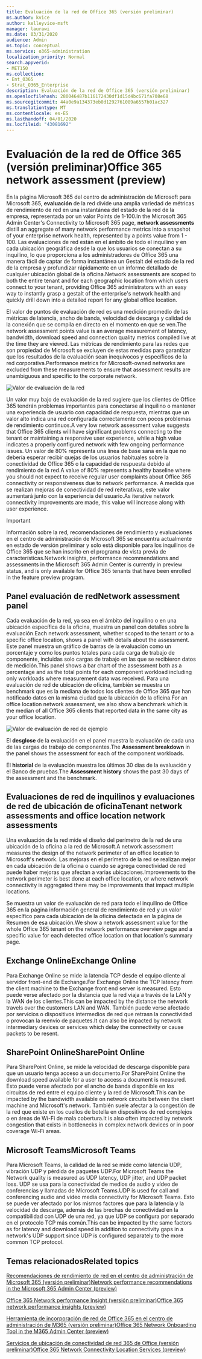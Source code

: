 ```yaml
---
title: Evaluación de la red de Office 365 (versión preliminar)
ms.author: kvice
author: kelleyvice-msft
manager: laurawi
ms.date: 03/31/2020
audience: Admin
ms.topic: conceptual
ms.service: o365-administration
localization_priority: Normal
search.appverid:
- MET150
ms.collection:
- Ent_O365
- Strat_O365_Enterprise
description: Evaluación de la red de Office 365 (versión preliminar)
ms.openlocfilehash: 280046487b116172430df1d15d4bc671fa708e68
ms.sourcegitcommit: 44a0e9a134373eb0d1292761089a6557b01ac327
ms.translationtype: MT
ms.contentlocale: es-ES
ms.lasthandoff: 04/01/2020
ms.locfileid: "43081692"
---
```

# <a name="office-365-network-assessment-preview"></a><span data-ttu-id="b7e44-103">Evaluación de la red de Office 365 (versión preliminar)</span><span class="sxs-lookup"><span data-stu-id="b7e44-103">Office 365 network assessment (preview)</span></span>

<span data-ttu-id="b7e44-104">En la página Microsoft 365 del centro de administración de Microsoft para Microsoft 365, **evaluación** de la red divide una amplia variedad de métricas de rendimiento de red en una instantánea del estado de la red de la empresa, representada por un valor Points de 1-100.</span><span class="sxs-lookup"><span data-stu-id="b7e44-104">In the Microsoft 365 Admin Center's Connectivity to Microsoft 365 page, **network assessments** distill an aggregate of many network performance metrics into a snapshot of your enterprise network health, represented by a points value from 1 - 100.</span></span> <span data-ttu-id="b7e44-105">Las evaluaciones de red están en el ámbito de todo el inquilino y en cada ubicación geográfica desde la que los usuarios se conectan a su inquilino, lo que proporciona a los administradores de Office 365 una manera fácil de captar de forma instantánea un Gestalt del estado de la red de la empresa y profundizar rápidamente en un informe detallado de cualquier ubicación global de la oficina.</span><span class="sxs-lookup"><span data-stu-id="b7e44-105">Network assessments are scoped to both the entire tenant and for each geographic location from which users connect to your tenant, providing Office 365 administrators with an easy way to instantly grasp a gestalt of the enterprise's network health and quickly drill down into a detailed report for any global office location.</span></span>

<span data-ttu-id="b7e44-106">El valor de puntos de evaluación de red es una medición promedio de las métricas de latencia, ancho de banda, velocidad de descarga y calidad de la conexión que se compila en directo en el momento en que se ven.</span><span class="sxs-lookup"><span data-stu-id="b7e44-106">The network assessment points value is an average measurement of latency, bandwidth, download speed and connection quality metrics compiled live at the time they are viewed.</span></span> <span data-ttu-id="b7e44-107">Las métricas de rendimiento para las redes que son propiedad de Microsoft se excluyen de estas medidas para garantizar que los resultados de la evaluación sean inequívocos y específicos de la red corporativa.</span><span class="sxs-lookup"><span data-stu-id="b7e44-107">Performance metrics for Microsoft-owned networks are excluded from these measurements to ensure that assessment results are unambiguous and specific to the corporate network.</span></span>

![Valor de evaluación de la red](Media/m365-mac-perf/m365-mac-perf-overview-score-top.png)

<span data-ttu-id="b7e44-109">Un valor muy bajo de evaluación de la red sugiere que los clientes de Office 365 tendrán problemas importantes para conectarse al inquilino o mantener una experiencia de usuario con capacidad de respuesta, mientras que un valor alto indica una red configurada correctamente con pocos problemas de rendimiento continuos.</span><span class="sxs-lookup"><span data-stu-id="b7e44-109">A very low network assessment value suggests that Office 365 clients will have significant problems connecting to the tenant or maintaining a responsive user experience, while a high value indicates a properly configured network with few ongoing performance issues.</span></span> <span data-ttu-id="b7e44-110">Un valor de 80% representa una línea de base sana en la que no debería esperar recibir quejas de los usuarios habituales sobre la conectividad de Office 365 o la capacidad de respuesta debido al rendimiento de la red.</span><span class="sxs-lookup"><span data-stu-id="b7e44-110">A value of 80% represents a healthy baseline where you should not expect to receive regular user complaints about Office 365 connectivity or responsiveness due to network performance.</span></span> <span data-ttu-id="b7e44-111">A medida que se realizan mejoras de conectividad de red reiterativas, este valor aumentará junto con la experiencia del usuario.</span><span class="sxs-lookup"><span data-stu-id="b7e44-111">As iterative network connectivity improvements are made, this value will increase along with user experience.</span></span>

>[!IMPORTANT]
><span data-ttu-id="b7e44-112">Información sobre la red, recomendaciones de rendimiento y evaluaciones en el centro de administración de Microsoft 365 se encuentra actualmente en estado de versión preliminar y solo está disponible para los inquilinos de Office 365 que se han inscrito en el programa de vista previa de características.</span><span class="sxs-lookup"><span data-stu-id="b7e44-112">Network insights, performance recommendations and assessments in the Microsoft 365 Admin Center is currently in preview status, and is only available for Office 365 tenants that have been enrolled in the feature preview program.</span></span>

## <a name="network-assessment-panel"></a><span data-ttu-id="b7e44-113">Panel evaluación de red</span><span class="sxs-lookup"><span data-stu-id="b7e44-113">Network assessment panel</span></span>

<span data-ttu-id="b7e44-114">Cada evaluación de la red, ya sea en el ámbito del inquilino o en una ubicación específica de la oficina, muestra un panel con detalles sobre la evaluación.</span><span class="sxs-lookup"><span data-stu-id="b7e44-114">Each network assessment, whether scoped to the tenant or to a specific office location, shows a panel with details about the assessment.</span></span> <span data-ttu-id="b7e44-115">Este panel muestra un gráfico de barras de la evaluación como un porcentaje y como los puntos totales para cada carga de trabajo de componente, incluidas solo cargas de trabajo en las que se recibieron datos de medición.</span><span class="sxs-lookup"><span data-stu-id="b7e44-115">This panel shows a bar chart of the assessment both as a percentage and as the total points for each component workload including only workloads where measurement data was received.</span></span> <span data-ttu-id="b7e44-116">Para una evaluación de red de ubicación de oficina, también se muestra un benchmark que es la mediana de todos los clientes de Office 365 que han notificado datos en la misma ciudad que la ubicación de la oficina.</span><span class="sxs-lookup"><span data-stu-id="b7e44-116">For an office location network assessment, we also show a benchmark which is the median of all Office 365 clients that reported data in the same city as your office location.</span></span>

![Valor de evaluación de red de ejemplo](Media/m365-mac-perf/m365-mac-perf-overview-score.png)

<span data-ttu-id="b7e44-118">El **desglose** de la evaluación en el panel muestra la evaluación de cada una de las cargas de trabajo de componentes.</span><span class="sxs-lookup"><span data-stu-id="b7e44-118">The **Assessment breakdown** in the panel shows the assessment for each of the component workloads.</span></span>

<span data-ttu-id="b7e44-119">El **historial** de la evaluación muestra los últimos 30 días de la evaluación y el Banco de pruebas.</span><span class="sxs-lookup"><span data-stu-id="b7e44-119">The **Assessment history** shows the past 30 days of the assessment and the benchmark.</span></span>

## <a name="tenant-network-assessments-and-office-location-network-assessments"></a><span data-ttu-id="b7e44-120">Evaluaciones de red de inquilinos y evaluaciones de red de ubicación de oficina</span><span class="sxs-lookup"><span data-stu-id="b7e44-120">Tenant network assessments and office location network assessments</span></span>

<span data-ttu-id="b7e44-121">Una evaluación de la red mide el diseño del perímetro de la red de una ubicación de la oficina a la red de Microsoft.</span><span class="sxs-lookup"><span data-stu-id="b7e44-121">A network assessment measures the design of the network perimeter of an office location to Microsoft's network.</span></span> <span data-ttu-id="b7e44-122">Las mejoras en el perímetro de la red se realizan mejor en cada ubicación de la oficina o cuando se agrega conectividad de red puede haber mejoras que afectan a varias ubicaciones.</span><span class="sxs-lookup"><span data-stu-id="b7e44-122">Improvements to the network perimeter is best done at each office location, or where network connectivity is aggregated there may be improvements that impact multiple locations.</span></span>

<span data-ttu-id="b7e44-123">Se muestra un valor de evaluación de red para todo el inquilino de Office 365 en la página información general de rendimiento de red y un valor específico para cada ubicación de la oficina detectada en la página de Resumen de esa ubicación.</span><span class="sxs-lookup"><span data-stu-id="b7e44-123">We show a network assessment value for the whole Office 365 tenant on the network performance overview page and a specific value for each detected office location on that location's summary page.</span></span>

## <a name="exchange-online"></a><span data-ttu-id="b7e44-124">Exchange Online</span><span class="sxs-lookup"><span data-stu-id="b7e44-124">Exchange Online</span></span>

<span data-ttu-id="b7e44-125">Para Exchange Online se mide la latencia TCP desde el equipo cliente al servidor front-end de Exchange.</span><span class="sxs-lookup"><span data-stu-id="b7e44-125">For Exchange Online the TCP latency from the client machine to the Exchange front end server is measured.</span></span> <span data-ttu-id="b7e44-126">Esto puede verse afectado por la distancia que la red viaja a través de la LAN y la WAN de los clientes.</span><span class="sxs-lookup"><span data-stu-id="b7e44-126">This can be impacted by the distance the network travels over the customers LAN and WAN.</span></span> <span data-ttu-id="b7e44-127">También puede verse afectado por servicios o dispositivos intermedios de red que retrasn la conectividad o provocan la reenvío de paquetes.</span><span class="sxs-lookup"><span data-stu-id="b7e44-127">It can also be impacted by network intermediary devices or services which delay the connectivity or cause packets to be resent.</span></span>

## <a name="sharepoint-online"></a><span data-ttu-id="b7e44-128">SharePoint Online</span><span class="sxs-lookup"><span data-stu-id="b7e44-128">SharePoint Online</span></span>

<span data-ttu-id="b7e44-129">Para SharePoint Online, se mide la velocidad de descarga disponible para que un usuario tenga acceso a un documento.</span><span class="sxs-lookup"><span data-stu-id="b7e44-129">For SharePoint Online the download speed available for a user to access a document is measured.</span></span> <span data-ttu-id="b7e44-130">Esto puede verse afectado por el ancho de banda disponible en los circuitos de red entre el equipo cliente y la red de Microsoft.</span><span class="sxs-lookup"><span data-stu-id="b7e44-130">This can be impacted by the bandwidth available on network circuits between the client machine and Microsoft's network.</span></span> <span data-ttu-id="b7e44-131">También suele afectar a la congestión de la red que existe en los cuellos de botella en dispositivos de red complejos o en áreas de Wi-Fi de mala cobertura.</span><span class="sxs-lookup"><span data-stu-id="b7e44-131">It is also often impacted by network congestion that exists in bottlenecks in complex network devices or in poor coverage Wi-Fi areas.</span></span>

## <a name="microsoft-teams"></a><span data-ttu-id="b7e44-132">Microsoft Teams</span><span class="sxs-lookup"><span data-stu-id="b7e44-132">Microsoft Teams</span></span>

<span data-ttu-id="b7e44-133">Para Microsoft Teams, la calidad de la red se mide como latencia UDP, vibración UDP y pérdida de paquetes UDP.</span><span class="sxs-lookup"><span data-stu-id="b7e44-133">For Microsoft Teams the Network quality is measured as UDP latency, UDP jitter, and UDP packet loss.</span></span> <span data-ttu-id="b7e44-134">UDP se usa para la conectividad de medios de audio y vídeo de conferencias y llamadas de Microsoft Teams.</span><span class="sxs-lookup"><span data-stu-id="b7e44-134">UDP is used for call and conferencing audio and video media connectivity for Microsoft Teams.</span></span> <span data-ttu-id="b7e44-135">Esto se puede ver afectado por los mismos factores que para la latencia y la velocidad de descarga, además de las brechas de conectividad en la compatibilidad con UDP de una red, ya que UDP se configura por separado en el protocolo TCP más común.</span><span class="sxs-lookup"><span data-stu-id="b7e44-135">This can be impacted by the same factors as for latency and download speed in addition to connectivity gaps in a network's UDP support since UDP is configured separately to the more common TCP protocol.</span></span>

## <a name="related-topics"></a><span data-ttu-id="b7e44-136">Temas relacionados</span><span class="sxs-lookup"><span data-stu-id="b7e44-136">Related topics</span></span>

[<span data-ttu-id="b7e44-137">Recomendaciones de rendimiento de red en el centro de administración de Microsoft 365 (versión preliminar)</span><span class="sxs-lookup"><span data-stu-id="b7e44-137">Network performance recommendations in the Microsoft 365 Admin Center (preview)</span></span>](office-365-network-mac-perf-overview.md)

[<span data-ttu-id="b7e44-138">Office 365 Network performance Insight (versión preliminar)</span><span class="sxs-lookup"><span data-stu-id="b7e44-138">Office 365 network performance insights (preview)</span></span>](office-365-network-mac-perf-insights.md)

[<span data-ttu-id="b7e44-139">Herramienta de incorporación de red de Office 365 en el centro de administración de M365 (versión preliminar)</span><span class="sxs-lookup"><span data-stu-id="b7e44-139">Office 365 Network Onboarding Tool in the M365 Admin Center (preview)</span></span>](office-365-network-mac-perf-onboarding-tool.md)

[<span data-ttu-id="b7e44-140">Servicios de ubicación de conectividad de red 365 de Office (versión preliminar)</span><span class="sxs-lookup"><span data-stu-id="b7e44-140">Office 365 Network Connectivity Location Services (preview)</span></span>](office-365-network-mac-location-services.md)
